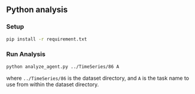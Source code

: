 ## Python analysis 

### Setup

```bash
pip install -r requirement.txt
```

### Run Analysis 

```bash
python analyze_agent.py ../TimeSeries/86 A
```
where `../TimeSeries/86` is the dataset directory, and `A` is the task name to use from within the dataset directory.